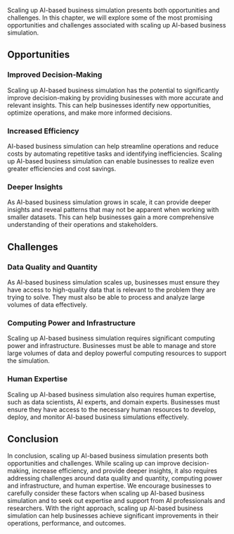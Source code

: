 
Scaling up AI-based business simulation presents both opportunities and challenges. In this chapter, we will explore some of the most promising opportunities and challenges associated with scaling up AI-based business simulation.

Opportunities
-------------

### Improved Decision-Making

Scaling up AI-based business simulation has the potential to significantly improve decision-making by providing businesses with more accurate and relevant insights. This can help businesses identify new opportunities, optimize operations, and make more informed decisions.

### Increased Efficiency

AI-based business simulation can help streamline operations and reduce costs by automating repetitive tasks and identifying inefficiencies. Scaling up AI-based business simulation can enable businesses to realize even greater efficiencies and cost savings.

### Deeper Insights

As AI-based business simulation grows in scale, it can provide deeper insights and reveal patterns that may not be apparent when working with smaller datasets. This can help businesses gain a more comprehensive understanding of their operations and stakeholders.

Challenges
----------

### Data Quality and Quantity

As AI-based business simulation scales up, businesses must ensure they have access to high-quality data that is relevant to the problem they are trying to solve. They must also be able to process and analyze large volumes of data effectively.

### Computing Power and Infrastructure

Scaling up AI-based business simulation requires significant computing power and infrastructure. Businesses must be able to manage and store large volumes of data and deploy powerful computing resources to support the simulation.

### Human Expertise

Scaling up AI-based business simulation also requires human expertise, such as data scientists, AI experts, and domain experts. Businesses must ensure they have access to the necessary human resources to develop, deploy, and monitor AI-based business simulations effectively.

Conclusion
----------

In conclusion, scaling up AI-based business simulation presents both opportunities and challenges. While scaling up can improve decision-making, increase efficiency, and provide deeper insights, it also requires addressing challenges around data quality and quantity, computing power and infrastructure, and human expertise. We encourage businesses to carefully consider these factors when scaling up AI-based business simulation and to seek out expertise and support from AI professionals and researchers. With the right approach, scaling up AI-based business simulation can help businesses achieve significant improvements in their operations, performance, and outcomes.
